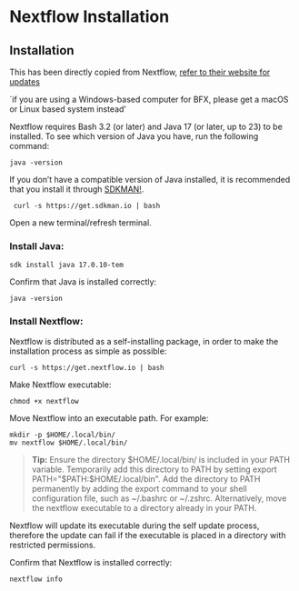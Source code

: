 # Nextflow Installation

## Installation
This has been directly copied from Nextflow, [refer to their website for updates](https://www.nextflow.io/docs/latest/install.html)

`if you are using a Windows-based computer for BFX, please get a macOS or Linux based system instead'

Nextflow requires Bash 3.2 (or later) and Java 17 (or later, up to 23) to be installed. To see which version of Java you have, run the following command:

```
java -version
```

If you don’t have a compatible version of Java installed, it is recommended that you install it through [SDKMAN!](https://sdkman.io/). 

```
 curl -s https://get.sdkman.io | bash
```

Open a new terminal/refresh terminal.

### Install Java:

```
sdk install java 17.0.10-tem
```

Confirm that Java is installed correctly:

```
java -version
```

### Install Nextflow:

Nextflow is distributed as a self-installing package, in order to make the installation process as simple as possible:

```
curl -s https://get.nextflow.io | bash
```

Make Nextflow executable:

```
chmod +x nextflow
```

Move Nextflow into an executable path. For example:

```
mkdir -p $HOME/.local/bin/
mv nextflow $HOME/.local/bin/
```

> **Tip:**
> Ensure the directory $HOME/.local/bin/ is included in your PATH variable. Temporarily add this directory to PATH by setting export PATH="$PATH:$HOME/.local/bin". Add the directory to PATH permanently by adding the export command to your shell configuration file, such as ~/.bashrc or ~/.zshrc. Alternatively, move the nextflow executable to a directory already in your PATH.

Nextflow will update its executable during the self update process, therefore the update can fail if the executable is placed in a directory with restricted permissions.

Confirm that Nextflow is installed correctly:

```
nextflow info
```
